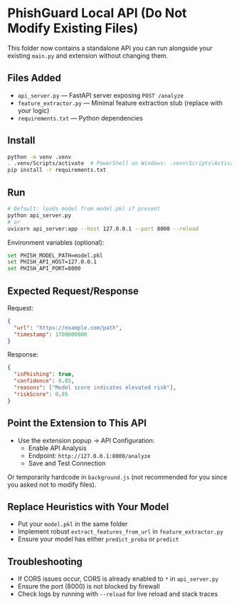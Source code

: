 # PhishGuard Local API (Do Not Modify Existing Files)

This folder now contains a standalone API you can run alongside your existing `main.py` and extension without changing them.

## Files Added
- `api_server.py` — FastAPI server exposing `POST /analyze`
- `feature_extractor.py` — Minimal feature extraction stub (replace with your logic)
- `requirements.txt` — Python dependencies

## Install
```bash
python -m venv .venv
. .venv/Scripts/activate  # PowerShell on Windows: .venv\Scripts\Activate.ps1
pip install -r requirements.txt
```

## Run
```bash
# Default: loads model from model.pkl if present
python api_server.py
# or
uvicorn api_server:app --host 127.0.0.1 --port 8000 --reload
```

Environment variables (optional):
```bash
set PHISH_MODEL_PATH=model.pkl
set PHISH_API_HOST=127.0.0.1
set PHISH_API_PORT=8000
```

## Expected Request/Response
Request:
```json
{
  "url": "https://example.com/path",
  "timestamp": 1700000000
}
```
Response:
```json
{
  "isPhishing": true,
  "confidence": 0.85,
  "reasons": ["Model score indicates elevated risk"],
  "riskScore": 0.85
}
```

## Point the Extension to This API
- Use the extension popup → API Configuration:
  - Enable API Analysis
  - Endpoint: `http://127.0.0.1:8000/analyze`
  - Save and Test Connection

Or temporarily hardcode in `background.js` (not recommended for you since you asked not to modify files).

## Replace Heuristics with Your Model
- Put your `model.pkl` in the same folder
- Implement robust `extract_features_from_url` in `feature_extractor.py`
- Ensure your model has either `predict_proba` or `predict`

## Troubleshooting
- If CORS issues occur, CORS is already enabled to `*` in `api_server.py`
- Ensure the port (8000) is not blocked by firewall
- Check logs by running with `--reload` for live reload and stack traces
